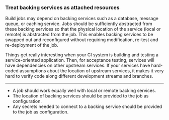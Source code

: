 ### Treat backing services as attached resources

Build jobs may depend on backing services such as a database, message queue, or caching service. 
Jobs should be sufficiently abstracted from these backing services so that the physical location of the 
service (local or remote) is abstracted from the job. 
This enables backing services to be swapped out and reconfigured without requiring modification, re-test and 
re-deployment of the job. 

Things get really interesting when your CI system is building and testing a service-oriented application. 
Then, for acceptance testing, services will have dependencies on other upstream services. 
If your services have hard-coded assumptions about the location of upstream services, it makes it very hard 
to verify code along different development streams and branches.

---

<ul class="fa-ul">
    <li>
        <i class="fa-li fa fa-2x fa-check-square"></i>
        <span>A job should work equally well with local or remote backing services.</span>
    </li>
    <li>
        <i class="fa-li fa fa-2x fa-check-square"></i>
        <span>The location of backing services should be provided to the job as configuration.</span>
    </li>
    <li>
        <i class="fa-li fa fa-2x fa-check-square"></i>
        <span>Any secrets needed to connect to a backing service should be provided to the job as configuration.</span>
    </li>
</ul>
